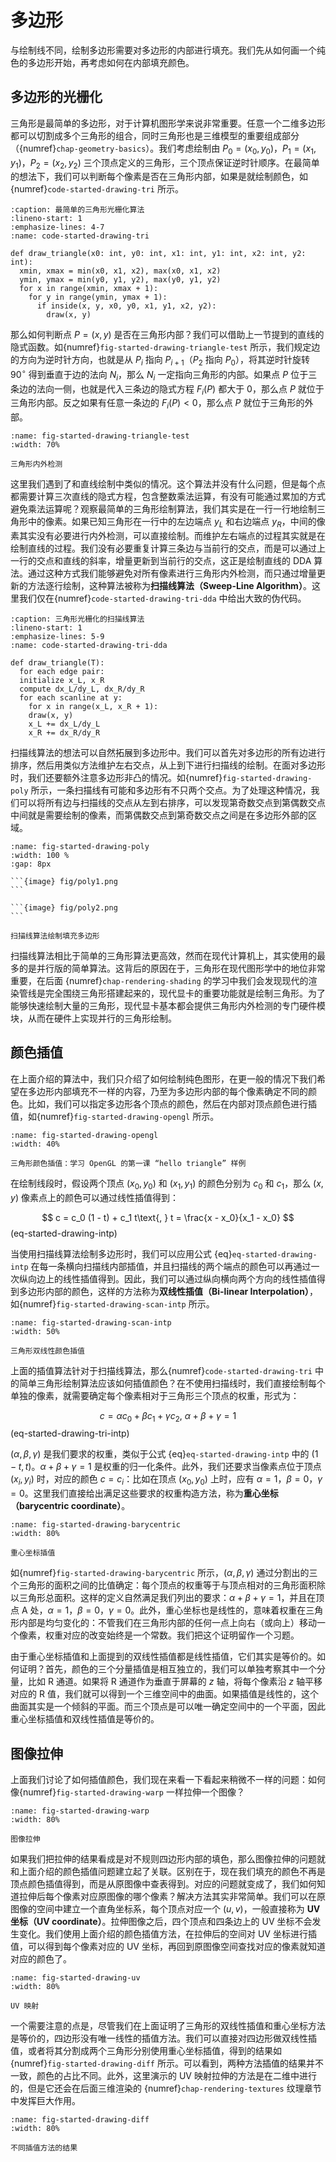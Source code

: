 # 多边形

与绘制线不同，绘制多边形需要对多边形的内部进行填充。我们先从如何画一个纯色的多边形开始，再考虑如何在内部填充颜色。

## 多边形的光栅化

三角形是最简单的多边形，对于计算机图形学来说非常重要。任意一个二维多边形都可以切割成多个三角形的组合，同时三角形也是三维模型的重要组成部分（{numref}`chap-geometry-basics`）。我们考虑绘制由 $P_0=(x_0, y_0)$，$P_1=(x_1, y_1)$，$P_2=(x_2, y_2)$ 三个顶点定义的三角形，三个顶点保证逆时针顺序。在最简单的想法下，我们可以判断每个像素是否在三角形内部，如果是就绘制颜色，如{numref}`code-started-drawing-tri` 所示。

```{code-block} python
:caption: 最简单的三角形光栅化算法
:lineno-start: 1
:emphasize-lines: 4-7
:name: code-started-drawing-tri

def draw_triangle(x0: int, y0: int, x1: int, y1: int, x2: int, y2: int):
  xmin, xmax = min(x0, x1, x2), max(x0, x1, x2)
  ymin, ymax = min(y0, y1, y2), max(y0, y1, y2)
  for x in range(xmin, xmax + 1):
    for y in range(ymin, ymax + 1):
      if inside(x, y, x0, y0, x1, y1, x2, y2):
        draw(x, y)
```

那么如何判断点 $P=(x,y)$ 是否在三角形内部？我们可以借助上一节提到的直线的隐式函数。如{numref}`fig-started-drawing-triangle-test` 所示，我们规定边的方向为逆时针方向，也就是从 $P_i$ 指向 $P_{i+1}$（$P_2$ 指向 $P_0$），将其逆时针旋转 $90^\circ$ 得到垂直于边的法向 $N_i$，那么 $N_i$ 一定指向三角形的内部。如果点 $P$ 位于三条边的法向一侧，也就是代入三条边的隐式方程 $F_i(P)$ 都大于 0，那么点 $P$ 就位于三角形内部。反之如果有任意一条边的 $F_i(P)<0$，那么点 $P$ 就位于三角形的外部。

```{figure} fig/triangle-test.png
:name: fig-started-drawing-triangle-test
:width: 70%

三角形内外检测
```

这里我们遇到了和直线绘制中类似的情况。这个算法并没有什么问题，但是每个点都需要计算三次直线的隐式方程，包含整数乘法运算，有没有可能通过累加的方式避免乘法运算呢？观察最简单的三角形绘制算法，我们其实是在一行一行地绘制三角形中的像素。如果已知三角形在一行中的左边端点 $y_L$ 和右边端点 $y_R$，中间的像素其实没有必要进行内外检测，可以直接绘制。而维护左右端点的过程其实就是在绘制直线的过程。我们没有必要重复计算三条边与当前行的交点，而是可以通过上一行的交点和直线的斜率，增量更新到当前行的交点，这正是绘制直线的 DDA 算法。通过这种方式我们能够避免对所有像素进行三角形内外检测，而只通过增量更新的方法逐行绘制，这种算法被称为**扫描线算法（Sweep-Line Algorithm）**。这里我们仅在{numref}`code-started-drawing-tri-dda` 中给出大致的伪代码。

```{code-block} python
:caption: 三角形光栅化的扫描线算法
:lineno-start: 1
:emphasize-lines: 5-9
:name: code-started-drawing-tri-dda

def draw_triangle(T):
  for each edge pair:
  initialize x_L, x_R
  compute dx_L/dy_L, dx_R/dy_R
  for each scanline at y:
    for x in range(x_L, x_R + 1): 
    draw(x, y)
    x_L += dx_L/dy_L
    x_R += dx_R/dy_R
```

扫描线算法的想法可以自然拓展到多边形中。我们可以首先对多边形的所有边进行排序，然后用类似方法维护左右交点，从上到下进行扫描线的绘制。在面对多边形时，我们还要额外注意多边形非凸的情况。如{numref}`fig-started-drawing-poly` 所示，一条扫描线有可能和多边形有不只两个交点。为了处理这种情况，我们可以将所有边与扫描线的交点从左到右排序，可以发现第奇数交点到第偶数交点中间就是需要绘制的像素，而第偶数交点到第奇数交点之间是在多边形外部的区域。

````{subfigure} AB 
:name: fig-started-drawing-poly
:width: 100 %
:gap: 8px

```{image} fig/poly1.png
```

```{image} fig/poly2.png
```

扫描线算法绘制填充多边形
````

扫描线算法相比于简单的三角形算法更高效，然而在现代计算机上，其实使用的最多的是并行版的简单算法。这背后的原因在于，三角形在现代图形学中的地位非常重要，在后面 {numref}`chap-rendering-shading` 的学习中我们会发现现代的渲染管线是完全围绕三角形搭建起来的，现代显卡的重要功能就是绘制三角形。为了能够快速绘制大量的三角形，现代显卡基本都会提供三角形内外检测的专门硬件模块，从而在硬件上实现并行的三角形绘制。

## 颜色插值

在上面介绍的算法中，我们只介绍了如何绘制纯色图形，在更一般的情况下我们希望在多边形内部填充不一样的内容，乃至为多边形内部的每个像素确定不同的颜色。比如，我们可以指定多边形各个顶点的颜色，然后在内部对顶点颜色进行插值，如{numref}`fig-started-drawing-opengl` 所示。

```{figure} fig/OpenGL_triangle.png
:name: fig-started-drawing-opengl
:width: 40%

三角形颜色插值：学习 OpenGL 的第一课 “hello triangle” 样例
```

在绘制线段时，假设两个顶点 $(x_0, y_0)$ 和 $(x_1, y_1)$ 的颜色分别为 $c_0$ 和 $c_1$，那么 $(x, y)$ 像素点上的颜色可以通过线性插值得到：

$$
c = c_0 (1 - t) + c_1 t\text{, } t = \frac{x - x_0}{x_1 - x_0}
$$ (eq-started-drawing-intp)

当使用扫描线算法绘制多边形时，我们可以应用公式 {eq}`eq-started-drawing-intp` 在每一条横向扫描线内部插值，并且扫描线的两个端点的颜色可以再通过一次纵向边上的线性插值得到。因此，我们可以通过纵向横向两个方向的线性插值得到多边形内部的颜色，这样的方法称为**双线性插值（Bi-linear Interpolation）**，如{numref}`fig-started-drawing-scan-intp` 所示。

```{figure} fig/color-intp.png
:name: fig-started-drawing-scan-intp
:width: 50%

三角形双线性颜色插值
```

上面的插值算法针对于扫描线算法，那么{numref}`code-started-drawing-tri` 中的简单三角形绘制算法应该如何插值颜色？在不使用扫描线时，我们直接绘制每个单独的像素，就需要确定每个像素相对于三角形三个顶点的权重，形式为：

$$
c = \alpha c_0 + \beta c_1 + \gamma c_2 \text{, } \alpha + \beta + \gamma = 1
$$ (eq-started-drawing-tri-intp)

$(\alpha, \beta, \gamma)$ 是我们要求的权重，类似于公式 {eq}`eq-started-drawing-intp` 中的 $(1-t, t)$。$\alpha + \beta + \gamma = 1$ 是权重的归一化条件。此外，我们还要求当像素点位于顶点 $(x_i, y_i)$ 时，对应的颜色 $c=c_i$：比如在顶点 $(x_0, y_0)$ 上时，应有 $\alpha=1$，$\beta=0$，$\gamma=0$。这里我们直接给出满足这些要求的权重构造方法，称为**重心坐标（barycentric coordinate）**。

```{figure} fig/barycentric.png
:name: fig-started-drawing-barycentric
:width: 80%

重心坐标插值
```

如{numref}`fig-started-drawing-barycentric` 所示，$(\alpha, \beta, \gamma)$ 通过分割出的三个三角形的面积之间的比值确定：每个顶点的权重等于与顶点相对的三角形面积除以三角形总面积。这样的定义自然满足我们列出的要求：$\alpha + \beta + \gamma = 1$，并且在顶点 A 处，$\alpha=1$，$\beta=0$，$\gamma=0$。此外，重心坐标也是线性的，意味着权重在三角形内部是均匀变化的：不管我们在三角形内部的任何一点上向右（或向上）移动一个像素，权重对应的改变始终是一个常数。我们把这个证明留作一个习题。

由于重心坐标插值和上面提到的双线性插值都是线性插值，它们其实是等价的。如何证明？首先，颜色的三个分量插值是相互独立的，我们可以单独考察其中一个分量，比如 R 通道。如果将 R 通道作为垂直于屏幕的 $z$ 轴，将每个像素沿 $z$ 轴平移对应的 R 值，我们就可以得到一个三维空间中的曲面。如果插值是线性的，这个曲面其实是一个倾斜的平面。而三个顶点是可以唯一确定空间中的一个平面，因此重心坐标插值和双线性插值是等价的。

## 图像拉伸

上面我们讨论了如何插值颜色，我们现在来看一下看起来稍微不一样的问题：如何像{numref}`fig-started-drawing-warp` 一样拉伸一个图像？

```{figure} fig/image-warp.png
:name: fig-started-drawing-warp
:width: 80%

图像拉伸
```

如果我们把拉伸的结果看成是对不规则四边形内部的填色，那么图像拉伸的问题就和上面介绍的颜色插值问题建立起了关联。区别在于，现在我们填充的颜色不再是顶点颜色插值得到，而是从原图像中查表得到。对应的问题就变成了，我们如何知道拉伸后每个像素对应原图像的哪个像素？解决方法其实非常简单。我们可以在原图像的空间中建立一个直角坐标系，每个顶点对应一个 $(u, v)$，一般直接称为 **UV 坐标（UV coordinate）**。拉伸图像之后，四个顶点和四条边上的 UV 坐标不会发生变化。我们使用上面介绍的颜色插值方法，在拉伸后的空间对 UV 坐标进行插值，可以得到每个像素对应的 UV 坐标，再回到原图像空间查找对应的像素就知道对应的颜色了。

```{figure} fig/uv.png
:name: fig-started-drawing-uv
:width: 80%

UV 映射
```

一个需要注意的点是，尽管我们在上面证明了三角形的双线性插值和重心坐标方法是等价的，四边形没有唯一线性的插值方法。我们可以直接对四边形做双线性插值，或者将其分割成两个三角形分别使用重心坐标插值，得到的结果如{numref}`fig-started-drawing-diff` 所示。可以看到，两种方法插值的结果并不一致，颜色的占比不同。此外，这里演示的 UV 映射拉伸的方法是在二维中进行的，但是它还会在后面三维渲染的 {numref}`chap-rendering-textures` 纹理章节中发挥巨大作用。

```{figure} fig/different-warping.png
:name: fig-started-drawing-diff
:width: 80%

不同插值方法的结果
```